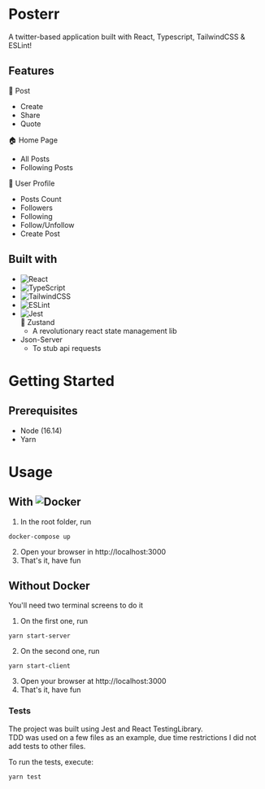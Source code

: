# Posterr 

A twitter-based application built with React, Typescript, TailwindCSS & ESLint!

## Features
💬 Post  
  *   Create
  *   Share
  *   Quote
  
🏠 Home Page 
  *   All Posts
  *   Following Posts

🧔 User Profile 
  *  Posts Count
  *  Followers
  *  Following
  *  Follow/Unfollow
  *  Create Post

## Built with
* ![React](https://img.shields.io/badge/react-%2320232a.svg?style=for-the-badge&logo=react&logoColor=%2361DAFB) 
* ![TypeScript](https://img.shields.io/badge/typescript-%23007ACC.svg?style=for-the-badge&logo=typescript&logoColor=white)
* ![TailwindCSS](https://img.shields.io/badge/tailwindcss-%2338B2AC.svg?style=for-the-badge&logo=tailwind-css&logoColor=white)
* ![ESLint](https://img.shields.io/badge/ESLint-4B3263?style=for-the-badge&logo=eslint&logoColor=white)
* ![Jest](https://img.shields.io/badge/-jest-%23C21325?style=for-the-badge&logo=jest&logoColor=white)  
🐻 Zustand 
  * A revolutionary react state management lib
* Json-Server
  * To stub api requests

# Getting Started
## Prerequisites
* Node (16.14)
* Yarn

# Usage
## With ![Docker](https://img.shields.io/badge/docker-%230db7ed.svg?style=for-the-badge&logo=docker&logoColor=white)
1. In the root folder, run
  ```
  docker-compose up
  ```
2. Open your browser in http://localhost:3000
3. That's it, have fun

## Without Docker
You'll need two terminal screens to do it

1. On the first one, run
  ```
  yarn start-server
  ```
2. On the second one, run
  ```
  yarn start-client
  ```
3. Open your browser at http://localhost:3000
4. That's it, have fun


### Tests
The project was built using Jest and React TestingLibrary.  
TDD was used on a few files as an example, due time restrictions I did not add tests to other files. 

To run the tests, execute:
  ```
  yarn test
  ```
  
